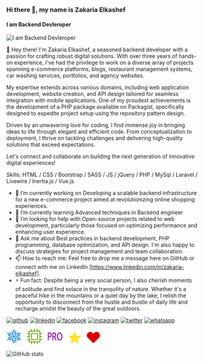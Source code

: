 ### Hi there 👋, my name is Zakaria Elkashef
#### I am Backend Devleroper
![I am Backend Devleroper](https://media.licdn.com/dms/image/D4D16AQEVdiEZynep9A/profile-displaybackgroundimage-shrink_350_1400/0/1712321778252?e=1717632000&v=beta&t=sYASNL9t3VrU678koLGkjRQBlOv-w47gwJcgil0z7i0)

👋 Hey there! I'm Zakaria Elkashef, a seasoned backend developer with a passion for crafting robust digital solutions. With over three years of hands-on experience, I've had the privilege to work on a diverse array of projects spanning e-commerce platforms, blogs, restaurant management systems, car washing services, portfolios, and agency websites.

My expertise extends across various domains, including web application development, website creation, and API design tailored for seamless integration with mobile applications. One of my proudest achievements is the development of a PHP package available on Packagist, specifically designed to expedite project setup using the repository pattern design.

Driven by an unwavering love for coding, I find immense joy in bringing ideas to life through elegant and efficient code. From conceptualization to deployment, I thrive on tackling challenges and delivering high-quality solutions that exceed expectations.

Let's connect and collaborate on building the next generation of innovative digital experiences!

Skills: HTML / CSS / Bootstrap / SASS / JS / jQuery / PHP / MySql / Laravel / Livewire / Inertia.js / Vue.js

- 🔭 I’m currently working on Developing a scalable backend infrastructure for a new e-commerce project aimed at revolutionizing online shopping experiences. 
- 🌱 I’m currently learning Advanced techniques in Backend engineer 
- 🤔 I’m looking for help with Open-source projects related to web development, particularly those focused on optimizing performance and enhancing user experience. 
- 💬 Ask me about  Best practices in backend development, PHP programming, database optimization, and API design. I'm also happy to discuss strategies for project management and team collaboration. 
- 📫 How to reach me: Feel free to drop me a message here on GitHub or connect with me on LinkedIn [https://www.linkedin.com/in/zakaria-elkashef]. 
- ⚡ Fun fact: Despite being a very social person, I also cherish moments of solitude and find solace in the tranquility of nature. Whether it's a peaceful hike in the mountains or a quiet day by the lake, I relish the opportunity to disconnect from the hustle and bustle of daily life and recharge amidst the beauty of the great outdoors. 


[<img src='https://cdn.jsdelivr.net/npm/simple-icons@3.0.1/icons/github.svg' alt='github' height='40'>](https://github.com/DevZakariaElkashef)  [<img src='https://cdn.jsdelivr.net/npm/simple-icons@3.0.1/icons/linkedin.svg' alt='linkedin' height='40'>](https://www.linkedin.com/in/https://www.linkedin.com/in/zakaria-elkashef//)  [<img src='https://cdn.jsdelivr.net/npm/simple-icons@3.0.1/icons/facebook.svg' alt='facebook' height='40'>](https://www.facebook.com/https://www.facebook.com/profile.php?id=100087770246550)  [<img src='https://cdn.jsdelivr.net/npm/simple-icons@3.0.1/icons/instagram.svg' alt='instagram' height='40'>](https://www.instagram.com/https://www.instagram.com/dev.zakaria_elkashef//)  [<img src='https://cdn.jsdelivr.net/npm/simple-icons@3.0.1/icons/twitter.svg' alt='twitter' height='40'>](https://twitter.com/https://twitter.com/dev_zakaria_)  [<img src='https://cdn.jsdelivr.net/npm/simple-icons@3.0.1/icons/whatsapp.svg' alt='whatsapp' height='40'>](https://wa.me/+201067084439)  

<a href='https://archiveprogram.github.com/'><img src='https://raw.githubusercontent.com/acervenky/animated-github-badges/master/assets/acbadge.gif' width='40' height='40'></a> <a href='https://docs.github.com/en/developers'><img src='https://raw.githubusercontent.com/acervenky/animated-github-badges/master/assets/devbadge.gif' width='40' height='40'></a> <a href='https://github.com/pricing'><img src='https://raw.githubusercontent.com/acervenky/animated-github-badges/master/assets/pro.gif' width='40' height='40'></a> <a href='https://stars.github.com/'><img src='https://raw.githubusercontent.com/acervenky/animated-github-badges/master/assets/starbadge.gif' width='35' height='35'></a> <a href='https://docs.github.com/en/github/supporting-the-open-source-community-with-github-sponsors'><img src='https://raw.githubusercontent.com/acervenky/animated-github-badges/master/assets/sponsorbadge.gif' width='35' height='35'></a> 

![GitHub stats](https://github-readme-stats.vercel.app/api?username=DevZakariaElkashef&show_icons=true)  

